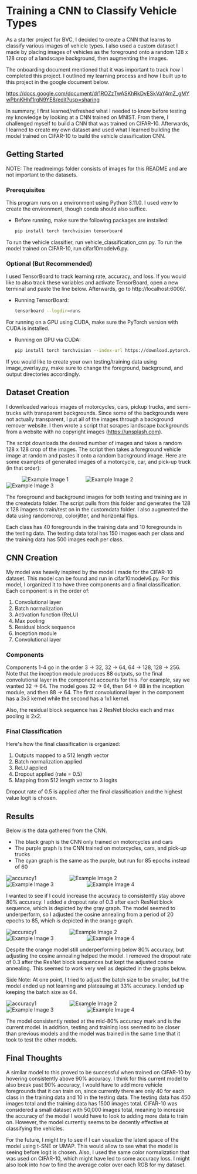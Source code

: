 # Training a CNN to Classify Vehicle Types

As a starter project for BVC, I decided to create a CNN that learns to classify various images of vehicle types. I also used a custom dataset I made by placing images of vehicles as the foreground onto a random 128 x 128 crop of a landscape background, then augmenting the images.

The onboarding document mentioned that it was important to track *how* I completed this project. I outlined my learning process and how I built up to this project in the google document below. 

https://docs.google.com/document/d/1ROZzTwASKhRkDvESkVaY4mZ_gMYwPbnKHhf1rgN9YE8/edit?usp=sharing

In summary, I first learned/refreshed what I needed to know before testing my knowledge by looking at a CNN trained on MNIST. From there, I challenged myself to build a CNN that was trained on CIFAR-10. Afterwards, I learned to create my own dataset and used what I learned building the model trained on CIFAR-10 to build the vehicle classification CNN. 

<!-- GETTING STARTED -->
## Getting Started

NOTE: The readmeimgs folder consists of images for this README and are not important to the datasets.

### Prerequisites

This program runs on a environment using Python 3.11.0. I used venv to create the environment, though conda should also suffice.

* Before running, make sure the following packages are installed:

    ```sh
    pip install torch torchvision tensorboard
    ```

To run the vehicle classifier, run vehicle_classification_cnn.py. To run the model trained on CIFAR-10, run cifar10modelv6.py.

### Optional (But Recommended)

I used TensorBoard to track learning rate, accuracy, and loss. If you would like to also track these variables and activate TensorBoard, open a new terminal and paste the line below. Afterwards, go to http://localhost:6006/.

* Running TensorBoard:

    ```sh
    tensorboard --logdir=runs
    ```

For running on a GPU using CUDA, make sure the PyTorch version with CUDA is installed.

* Running on GPU via CUDA:

    ```sh
    pip install torch torchvision --index-url https://download.pytorch.org/whl/cu121
    ```

If you would like to create your own testing/training data using image_overlay.py, make sure to change the foreground, background, and output directories accordingly.

## Dataset Creation

I downloaded various images of motorcycles, cars, pickup trucks, and semi-trucks with transparent backgrounds. Since some of the backgrounds were not actually transparent, I put all of the images through a background remover website. I then wrote a script that scrapes landscape backgrounds from a website with no copyright images (https://unsplash.com). 

The script downloads the desired number of images and takes a random 128 x 128 crop of the images. The script then takes a foreground vehicle image at random and pastes it onto a random background image. Here are some examples of generated images of a motorcycle, car, and pick-up truck (in that order):

&nbsp;&nbsp;&nbsp;&nbsp;&nbsp;&nbsp;&nbsp;&nbsp;&nbsp;&nbsp;
![Example Image 1](readmeimgs/synthetic_38.jpg)
&nbsp;&nbsp;&nbsp;&nbsp;&nbsp;&nbsp;&nbsp;&nbsp;&nbsp;&nbsp;
![Example Image 2](readmeimgs/synthetic_69.jpg)
&nbsp;&nbsp;&nbsp;&nbsp;&nbsp;&nbsp;&nbsp;&nbsp;&nbsp;&nbsp;
![Example Image 3](readmeimgs/synthetic_252.jpg)


The foreground and background images for both testing and training are in the createdata folder. The script pulls from this folder and generates the 128 x 128 images to train/test on in the customdata folder. I also augmented the data using randomcrop, colorjitter, and horizontal flips.

Each class has 40 foregrounds in the training data and 10 foregrounds in the testing data. The testing data total has 150 images each per class and the training data has 500 images each per class.


## CNN Creation

My model was heavily inspired by the model I made for the CIFAR-10 dataset. This model can be found and run in cifar10modelv6.py. For this model, I organized it to have three components and a final classification. Each component is in the order of: 
1. Convolutional layer 
2. Batch normalization 
3. Activation function (ReLU)
4. Max pooling 
5. Residual block sequence 
6. Inception module
7. Convolutional layer

### Components

Components 1-4 go in the order 3 -> 32, 32 -> 64, 64 -> 128, 128 -> 256. Note that the inception module produces 88 outputs, so the final convolutional layer in the component accounts for this. For example, say we wanted 32 -> 64. The model goes 32 -> 64, then 64 -> 88 in the inception module, and then 88 -> 64. The first convolutional layer in the component has a 3x3 kernel while the second has a 1x1 kernel. 

Also, the residual block sequence has 2 ResNet blocks each and max pooling is 2x2. 

### Final Classification

Here's how the final classification is organized:

1. Outputs mapped to a 512 length vector
2. Batch normalization applied
3. ReLU applied
4. Dropout applied (rate = 0.5)
5. Mapping from 512 length vector to 3 logits

Dropout rate of 0.5 is applied after the final classification and the highest value logit is chosen.

## Results

Below is the data gathered from the CNN. 
- The black graph is the CNN only trained on motorcycles and cars
- The purple graph is the CNN trained on motorcycles, cars, and pick-up trucks
- The cyan graph is the same as the purple, but run for 85 epochs instead of 60

![accuracy1](readmeimgs/accuracy1.png)
&nbsp;&nbsp;&nbsp;&nbsp;&nbsp;&nbsp;&nbsp;&nbsp;&nbsp;&nbsp;
&nbsp;&nbsp;&nbsp;&nbsp;&nbsp;&nbsp;&nbsp;&nbsp;&nbsp;&nbsp;
![Example Image 2](readmeimgs/LR1.png)
&nbsp;&nbsp;&nbsp;&nbsp;&nbsp;&nbsp;&nbsp;&nbsp;&nbsp;&nbsp;
&nbsp;&nbsp;&nbsp;&nbsp;&nbsp;&nbsp;&nbsp;&nbsp;&nbsp;&nbsp;
![Example Image 3](readmeimgs/losstrain1.png)
&nbsp;&nbsp;&nbsp;&nbsp;&nbsp;&nbsp;&nbsp;&nbsp;&nbsp;&nbsp;
&nbsp;&nbsp;&nbsp;&nbsp;&nbsp;&nbsp;&nbsp;&nbsp;&nbsp;&nbsp;
![Example Image 4](readmeimgs/losstest1.png)

I wanted to see if I could increase the accuracy to consistently stay above 80% accuracy. I added a dropout rate of 0.3 after each ResNet block sequence, which is depicted by the gray graph. The model seemed to underperform, so I adjusted the cosine annealing from a period of 20 epochs to 85, which is depicted in the orange graph.

![accuracy1](readmeimgs/accuracy2.png)
&nbsp;&nbsp;&nbsp;&nbsp;&nbsp;&nbsp;&nbsp;&nbsp;&nbsp;&nbsp;
&nbsp;&nbsp;&nbsp;&nbsp;&nbsp;&nbsp;&nbsp;&nbsp;&nbsp;&nbsp;
![Example Image 2](readmeimgs/LR2.png)
&nbsp;&nbsp;&nbsp;&nbsp;&nbsp;&nbsp;&nbsp;&nbsp;&nbsp;&nbsp;
&nbsp;&nbsp;&nbsp;&nbsp;&nbsp;&nbsp;&nbsp;&nbsp;&nbsp;&nbsp;
![Example Image 3](readmeimgs/losstrain2.png)
&nbsp;&nbsp;&nbsp;&nbsp;&nbsp;&nbsp;&nbsp;&nbsp;&nbsp;&nbsp;
&nbsp;&nbsp;&nbsp;&nbsp;&nbsp;&nbsp;&nbsp;&nbsp;&nbsp;&nbsp;
![Example Image 4](readmeimgs/losstest2.png)

Despite the orange model still underperforming below 80% accuracy, but adjusting the cosine annealing helped the model. I removed the dropout rate of 0.3 after the ResNet block sequences but kept the adjusted cosine annealing. This seemed to work very well as depicted in the graphs below.

Side Note: At one point, I tried to adjust the batch size to be smaller, but the model ended up not learning and plateauing at 33% accuracy. I ended up keeping the batch size as 64.

![accuracy1](readmeimgs/accuracy3.png)
&nbsp;&nbsp;&nbsp;&nbsp;&nbsp;&nbsp;&nbsp;&nbsp;&nbsp;&nbsp;
&nbsp;&nbsp;&nbsp;&nbsp;&nbsp;&nbsp;&nbsp;&nbsp;&nbsp;&nbsp;
![Example Image 2](readmeimgs/LR3.png)
&nbsp;&nbsp;&nbsp;&nbsp;&nbsp;&nbsp;&nbsp;&nbsp;&nbsp;&nbsp;
&nbsp;&nbsp;&nbsp;&nbsp;&nbsp;&nbsp;&nbsp;&nbsp;&nbsp;&nbsp;
![Example Image 3](readmeimgs/losstrain3.png)
&nbsp;&nbsp;&nbsp;&nbsp;&nbsp;&nbsp;&nbsp;&nbsp;&nbsp;&nbsp;
&nbsp;&nbsp;&nbsp;&nbsp;&nbsp;&nbsp;&nbsp;&nbsp;&nbsp;&nbsp;
![Example Image 4](readmeimgs/losstest3.png)

The model consistently rested at the mid-80% accuracy mark and is the current model. In addition, testing and training loss seemed to be closer than previous models and the model was trained in the same time that it took to test the other models.

## Final Thoughts

A similar model to this proved to be successful when trained on CIFAR-10 by hovering consistently above 90% accuracy. I think for this current model to also break past 90% accuracy, I would have to add more vehicle foregrounds that it can train on, since currently there are only 40 for each class in the training data and 10 in the testing data. The testing data has 450 images total and the training data has 1500 images total. CIFAR-10 was considered a small dataset with 50,000 images total, meaning to increase the accuracy of the model I would have to look to adding more data to train on. However, the model currently seems to be decently effective at classifying the vehicles.

For the future, I might try to see if I can visualize the latent space of the model using t-SNE or UMAP. This would allow to see what the model is seeing before logit is chosen. Also, I used the same color normalization that was used on CIFAR-10, which might have led to some accuracy loss. I might also look into how to find the average color over each RGB for my dataset.